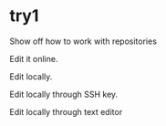 # try1
Show off how to work with repositories

Edit it online.

Edit locally.

Edit locally through SSH key.

Edit locally through text editor
